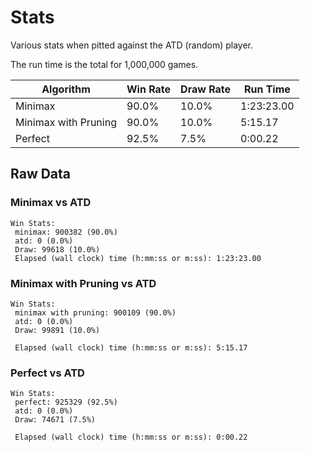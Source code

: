 
# Stats

Various stats when pitted against the ATD (random) player.

The run time is the total for 1,000,000 games.

|Algorithm|Win Rate|Draw Rate|Run Time|
|---------|--------|---------|--------|
| Minimax | 90.0%  | 10.0% | 1:23:23.00 |
| Minimax with Pruning | 90.0% | 10.0% | 5:15.17 |
| Perfect | 92.5% | 7.5% | 0:00.22 | 

## Raw Data

### Minimax vs ATD
```
Win Stats:
 minimax: 900382 (90.0%)
 atd: 0 (0.0%)
 Draw: 99618 (10.0%)
 Elapsed (wall clock) time (h:mm:ss or m:ss): 1:23:23.00
```

### Minimax with Pruning vs ATD
```
Win Stats:
 minimax with pruning: 900109 (90.0%)
 atd: 0 (0.0%)
 Draw: 99891 (10.0%)

 Elapsed (wall clock) time (h:mm:ss or m:ss): 5:15.17
```

### Perfect vs ATD
```
Win Stats:
 perfect: 925329 (92.5%)
 atd: 0 (0.0%)
 Draw: 74671 (7.5%)

 Elapsed (wall clock) time (h:mm:ss or m:ss): 0:00.22
``` 
